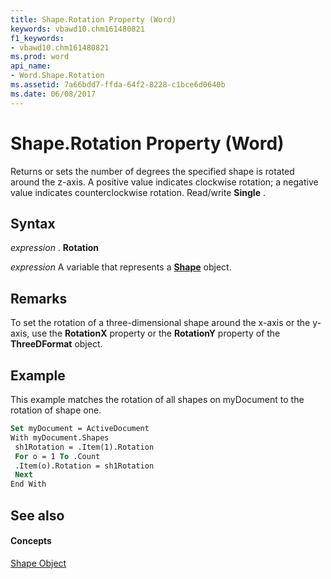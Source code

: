 ```yaml
---
title: Shape.Rotation Property (Word)
keywords: vbawd10.chm161480821
f1_keywords:
- vbawd10.chm161480821
ms.prod: word
api_name:
- Word.Shape.Rotation
ms.assetid: 7a66bdd7-ffda-64f2-8228-c1bce6d0640b
ms.date: 06/08/2017
---
```



# Shape.Rotation Property (Word)

Returns or sets the number of degrees the specified shape is rotated around the z-axis. A positive value indicates clockwise rotation; a negative value indicates counterclockwise rotation. Read/write **Single** .


## Syntax

 _expression_ . **Rotation**

 _expression_ A variable that represents a **[Shape](shape-object-word.md)** object.


## Remarks

To set the rotation of a three-dimensional shape around the x-axis or the y-axis, use the **RotationX** property or the **RotationY** property of the **ThreeDFormat** object.


## Example

This example matches the rotation of all shapes on myDocument to the rotation of shape one.


```vb
Set myDocument = ActiveDocument 
With myDocument.Shapes 
 sh1Rotation = .Item(1).Rotation 
 For o = 1 To .Count 
 .Item(o).Rotation = sh1Rotation 
 Next 
End With
```


## See also


#### Concepts


[Shape Object](shape-object-word.md)

